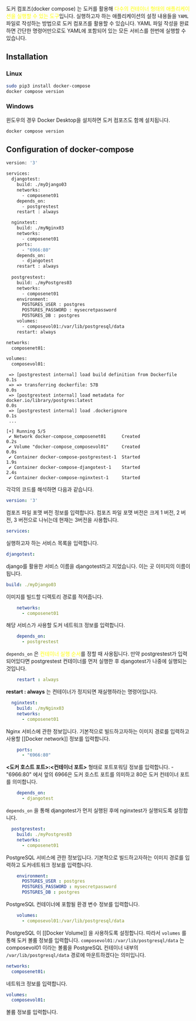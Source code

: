 도커 컴포즈(docker compose) 는 도커를 활용해 <font color="#ffff00">다수의 컨테이너 형태의 애플리케이션을 실행할 수 있는 도구</font>입니다. 실행하고자 하는 애플리케이션의 설정 내용들을 `YAML` 파일로 작성하는 방법으로 도커 컴포즈를 활용할 수 있습니다. YAML 파일 작성을 완료하면 간단한 명령어만으로도 YAML에 포함되어 있는 모든 서비스를 한번에 실행할 수 있습니다.

## Installation

### Linux

```bash
sudo pip3 install docker-compose
docker compose version
```

### Windows

윈도우의 경우 Docker Desktop을 설치하면 도커 컴포즈도 함께 설치됩니다.

```bash
docker compose version
```

## Configuration of docker-compose

```bash
version: '3'

services:
  djangotest:
    build: ./myDjango03
    networks:
      - composenet01
    depends_on:
      - postgrestest
    restart : always

  nginxtest:
    build: ./myNginx03
    networks:
      - composenet01
    ports:
      - "6966:80"
    depends_on:
      - djangotest
    restart : always
  
  postgrestest:
    build: ./myPostgres03
    networks:
      - composenet01
    environment:
      POSTGRES_USER : postgres
      POSTGRES_PASSWORD : mysecretpassword
      POSTGRES_DB : postgres
    volumes:
      - composevol01:/var/lib/postgresql/data
    restart: always

networks:
  composenet01:

volumes:
  composevol01:
```

```
 => [postgrestest internal] load build definition from Dockerfile                                                                                           0.1s
 => => transferring dockerfile: 57B                                                                                                                         0.0s 
 => [postgrestest internal] load metadata for docker.io/library/postgres:latest                                                                             0.0s 
 => [postgrestest internal] load .dockerignore                                                                                                              0.1s
 ...

[+] Running 5/5
 ✔ Network docker-compose_composenet01      Created                                                                                                         0.2s 
 ✔ Volume "docker-compose_composevol01"     Created                                                                                                         0.0s 
 ✔ Container docker-compose-postgrestest-1  Started                                                                                                         1.9s 
 ✔ Container docker-compose-djangotest-1    Started                                                                                                         2.4s 
 ✔ Container docker-compose-nginxtest-1     Started   
```

각각의 코드를 해석하면 다음과 같습니다.

```yaml
version: '3'
```

컴포즈 파일 포맷 버전 정보를 입력합니다. 컴포즈 파일 포맷 버전은 크게 1 버전, 2 버전, 3 버전으로 나뉘는데 현재는 3버전을 사용합니다.

```yaml
services:
```

실행하고자 하는 서비스 목록을 입력합니다.

```yaml
djangotest:
```

django를 활용한 서비스 이름을 djangotest라고 지었습니다. 이는 곳 이미지의 이름이 됩니다.

```yaml
build: ./myDjango03
```

이미지를 빌드할 디렉토리 경로를 적어줍니다.

```yaml
    networks:
      - composenet01
```

해당 서비스가 사용할 도커 네트워크 정보를 입력합니다.


```yaml
    depends_on:
      - postgrestest
```

`depends_on` 은 <font color="#ffff00">컨테이너 실행 순서</font>를 정할 때 사용됩니다. 만약 postgrestest가 입력되어있다면 postgrestest 컨테이너를 먼저 실행한 후 djangotest가 나중에 실행되는 것입니다.

```yaml
    restart : always
```

**restart : always** 는 컨테이너가 정지되면 재실행하라는 명령어입니다.

```yaml
  nginxtest:
    build: ./myNginx03
    networks:
      - composenet01
```

Nginx 서비스에 관한 정보입니다. 기본적으로 빌드하고자하는 이미지 경로를 입력하고 사용할 [[Docker network]] 정보를 입력합니다.

```yaml
    ports:
      - "6966:80"
```

**<도커 호스트 포트>:<컨테이너 포트>** 형태로 포트포워딩 정보를 입력합니다. - "6966:80" 에서 앞의 6966은 도커 호스트 포트를 의미하고 80은 도커 컨테이너 포트를 의미합니다.

```yaml
    depends_on:
      - djangotest
```

`depends_on` 을 통해 djangotest가 먼저 실행된 후에 nginxtest가 실행되도록 설정합니다.

```yaml
  postgrestest:
    build: ./myPostgres03
    networks:
      - composenet01
```

PostgreSQL 서비스에 관한 정보입니다. 기본적으로 빌드하고자하는 이미지 경로를 입력하고 도커네트워크 정보를 입력합니다.

```yaml
    environment:
      POSTGRES_USER : postgres
      POSTGRES_PASSWORD : mysecretpassword
      POSTGRES_DB : postgres
```

PostgreSQL 컨테이너에 포함될 환경 변수 정보를 입력합니다.

```yaml
    volumes:
      - composevol01:/var/lib/postgresql/data
```

PostgreSQL 이 [[Docker Volume]] 을 사용하도록 설정합니다. 따라서 `volumes` 를 통해 도커 볼륨 정보를 입력합니다. `composevol01:/var/lib/postgresql/data` 는 composevol01 이라는 볼륨을 PostgreSQL 컨테이너 내부의 `/var/lib/postgresql/data` 경로에 마운트하겠다는 의미입니다.

```yaml
networks:
  composenet01:
```

네트워크 정보를 입력합니다.

```yaml
volumes:
  composevol01:
```

볼륨 정보를 입력합니다.

